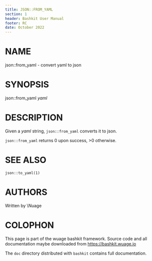 ```yaml
---
title: JSON::FROM_YAML
section: 1
header: Bashkit User Manual
footer: RC
date: October 2022
---
```


# NAME

json::from_yaml - convert yaml to json

# SYNOPSIS

json::from_yaml *yaml*

# DESCRIPTION

Given a *yaml* string, `json::from_yaml` converts it to json.

`json::from_yaml` returns 0 upon success, >0 otherwise.

# SEE ALSO

`json::to_yaml(1)`

# AUTHORS
Written by \\Nuage

# COLOPHON
This page is part of the wuage bashkit framework. Source code and all
documentation maybe downloaded from <https://bashkit.wuage.io>

The `doc` directory distributed with `bashkit` contains full documentation.
